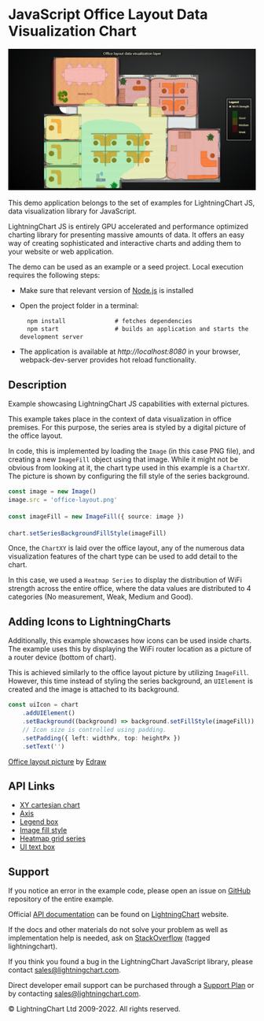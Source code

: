 # JavaScript Office Layout Data Visualization Chart

![JavaScript Office Layout Data Visualization Chart](officeDataVisualizationLayer-darkGold.png)

This demo application belongs to the set of examples for LightningChart JS, data visualization library for JavaScript.

LightningChart JS is entirely GPU accelerated and performance optimized charting library for presenting massive amounts of data. It offers an easy way of creating sophisticated and interactive charts and adding them to your website or web application.

The demo can be used as an example or a seed project. Local execution requires the following steps:

-   Make sure that relevant version of [Node.js](https://nodejs.org/en/download/) is installed
-   Open the project folder in a terminal:

          npm install              # fetches dependencies
          npm start                # builds an application and starts the development server

-   The application is available at _http://localhost:8080_ in your browser, webpack-dev-server provides hot reload functionality.


## Description

Example showcasing LightningChart JS capabilities with external pictures.

This example takes place in the context of data visualization in office premises.
For this purpose, the series area is styled by a digital picture of the office layout.

In code, this is implemented by loading the `Image` (in this case PNG file), and creating a new `ImageFill` object using that image.
While it might not be obvious from looking at it, the chart type used in this example is a `ChartXY`.
The picture is shown by configuring the fill style of the series background.

```ts
const image = new Image()
image.src = 'office-layout.png'

const imageFill = new ImageFill({ source: image })

chart.setSeriesBackgroundFillStyle(imageFill)
```

Once, the `ChartXY` is laid over the office layout, any of the numerous data visualization features of the chart type can be used to add detail to the chart.

In this case, we used a `Heatmap Series` to display the distribution of WiFi strength across the entire office, where the data values are distributed to 4 categories (No measurement, Weak, Medium and Good).

## Adding Icons to LightningCharts

Additionally, this example showcases how icons can be used inside charts.
The example uses this by displaying the WiFi router location as a picture of a router device (bottom of chart).

This is achieved similarly to the office layout picture by utilizing `ImageFill`.
However, this time instead of styling the series background, an `UIElement` is created and the image is attached to its background.

```ts
const uiIcon = chart
    .addUIElement()
    .setBackground((background) => background.setFillStyle(imageFill))
    // Icon size is controlled using padding.
    .setPadding({ left: widthPx, top: heightPx })
    .setText('')
```

[Office layout picture](https://www.edrawsoft.com/template-colored-office-layout.html) by [Edraw](https://www.edrawsoft.com)


## API Links

* [XY cartesian chart]
* [Axis]
* [Legend box]
* [Image fill style]
* [Heatmap grid series]
* [UI text box]


## Support

If you notice an error in the example code, please open an issue on [GitHub][0] repository of the entire example.

Official [API documentation][1] can be found on [LightningChart][2] website.

If the docs and other materials do not solve your problem as well as implementation help is needed, ask on [StackOverflow][3] (tagged lightningchart).

If you think you found a bug in the LightningChart JavaScript library, please contact sales@lightningchart.com.

Direct developer email support can be purchased through a [Support Plan][4] or by contacting sales@lightningchart.com.

[0]: https://github.com/Arction/
[1]: https://lightningchart.com/lightningchart-js-api-documentation/
[2]: https://lightningchart.com
[3]: https://stackoverflow.com/questions/tagged/lightningchart
[4]: https://lightningchart.com/support-services/

© LightningChart Ltd 2009-2022. All rights reserved.


[XY cartesian chart]: https://lightningchart.com/js-charts/api-documentation/v5.1.0/classes/ChartXY.html
[Axis]: https://lightningchart.com/js-charts/api-documentation/v5.1.0/classes/Axis.html
[Legend box]: https://lightningchart.com/js-charts/api-documentation/v5.1.0/classes/Chart.html#addLegendBox
[Image fill style]: https://lightningchart.com/js-charts/api-documentation/v5.1.0/classes/ImageFill.html
[Heatmap grid series]: https://lightningchart.com/js-charts/api-documentation/v5.1.0/classes/HeatmapGridSeries.html
[UI text box]: https://lightningchart.com/js-charts/api-documentation/v5.1.0/interfaces/UITextBox.html

